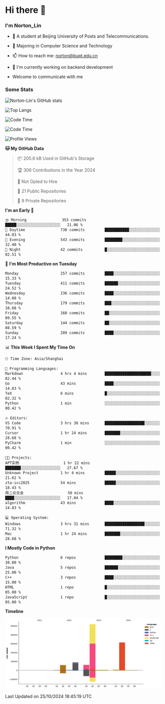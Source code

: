 
# Hi there 👋

### I'm Norton_Lin
- 🏫 A student at Beijing University of Posts and Telecommunications.
- 🌱 Majoring in Computer Science and Technology
- 📫 How to reach me: norton@bupt.edu.cn
- 🌱 I'm currently working on backend development

- Welcome to communicate with me

### Some Stats
![Norton-Lin's GitHub stats](https://github-readme-stats.vercel.app/api?username=Norton-Lin&count_private=true&show_icons=true&theme=radical)

![Top Langs](https://github-readme-stats.vercel.app/api/top-langs/?username=Norton-Lin&langs_count=10&layout=compact)

![Code Time](https://github-readme-stats.vercel.app/api/wakatime?username=Norton_Lin)

<!--START_SECTION:waka-->
![Code Time](http://img.shields.io/badge/Code%20Time-850%20hrs%2011%20mins-blue)

![Profile Views](http://img.shields.io/badge/Profile%20Views-0-blue)

**🐱 My GitHub Data** 

> 📦 205.6 kB Used in GitHub's Storage 
 > 
> 🏆 306 Contributions in the Year 2024
 > 
> 🚫 Not Opted to Hire
 > 
> 📜 21 Public Repositories 
 > 
> 🔑 9 Private Repositories 
 > 
**I'm an Early 🐤** 

```text
🌞 Morning                353 commits         █████░░░░░░░░░░░░░░░░░░░░   21.06 % 
🌆 Daytime                738 commits         ███████████░░░░░░░░░░░░░░   44.03 % 
🌃 Evening                543 commits         ████████░░░░░░░░░░░░░░░░░   32.40 % 
🌙 Night                  42 commits          █░░░░░░░░░░░░░░░░░░░░░░░░   02.51 % 
```
📅 **I'm Most Productive on Tuesday** 

```text
Monday                   257 commits         ████░░░░░░░░░░░░░░░░░░░░░   15.33 % 
Tuesday                  411 commits         ██████░░░░░░░░░░░░░░░░░░░   24.52 % 
Wednesday                236 commits         ████░░░░░░░░░░░░░░░░░░░░░   14.08 % 
Thursday                 179 commits         ███░░░░░░░░░░░░░░░░░░░░░░   10.68 % 
Friday                   160 commits         ██░░░░░░░░░░░░░░░░░░░░░░░   09.55 % 
Saturday                 144 commits         ██░░░░░░░░░░░░░░░░░░░░░░░   08.59 % 
Sunday                   289 commits         ████░░░░░░░░░░░░░░░░░░░░░   17.24 % 
```


📊 **This Week I Spent My Time On** 

```text
🕑︎ Time Zone: Asia/Shanghai

💬 Programming Languages: 
Markdown                 4 hrs 4 mins        █████████████████████░░░░   82.44 % 
Go                       43 mins             ████░░░░░░░░░░░░░░░░░░░░░   14.83 % 
TeX                      6 mins              █░░░░░░░░░░░░░░░░░░░░░░░░   02.32 % 
Python                   1 min               ░░░░░░░░░░░░░░░░░░░░░░░░░   00.42 % 

🔥 Editors: 
VS Code                  3 hrs 30 mins       ██████████████████░░░░░░░   70.91 % 
Cursor                   1 hr 24 mins        ███████░░░░░░░░░░░░░░░░░░   28.68 % 
PyCharm                  1 min               ░░░░░░░░░░░░░░░░░░░░░░░░░   00.42 % 

🐱‍💻 Projects: 
APT实例                    1 hr 22 mins        ███████░░░░░░░░░░░░░░░░░░   27.67 % 
Unknown Project          1 hr 4 mins         █████░░░░░░░░░░░░░░░░░░░░   21.62 % 
zta-icc2025              54 mins             █████░░░░░░░░░░░░░░░░░░░░   18.43 % 
周二论文会                    50 mins             ████░░░░░░░░░░░░░░░░░░░░░   17.04 % 
algorithm                43 mins             ████░░░░░░░░░░░░░░░░░░░░░   14.83 % 

💻 Operating System: 
Windows                  3 hrs 31 mins       ██████████████████░░░░░░░   71.32 % 
Mac                      1 hr 24 mins        ███████░░░░░░░░░░░░░░░░░░   28.68 % 
```

**I Mostly Code in Python** 

```text
Python                   6 repos             ████████░░░░░░░░░░░░░░░░░   30.00 % 
Java                     5 repos             ██████░░░░░░░░░░░░░░░░░░░   25.00 % 
C++                      3 repos             ████░░░░░░░░░░░░░░░░░░░░░   15.00 % 
HTML                     1 repo              █░░░░░░░░░░░░░░░░░░░░░░░░   05.00 % 
JavaScript               1 repo              █░░░░░░░░░░░░░░░░░░░░░░░░   05.00 % 
```



**Timeline**

![Lines of Code chart](https://raw.githubusercontent.com/Norton-Lin/Norton-Lin/main/assets/bar_graph.png)


 Last Updated on 25/10/2024 18:45:19 UTC
<!--END_SECTION:waka-->
